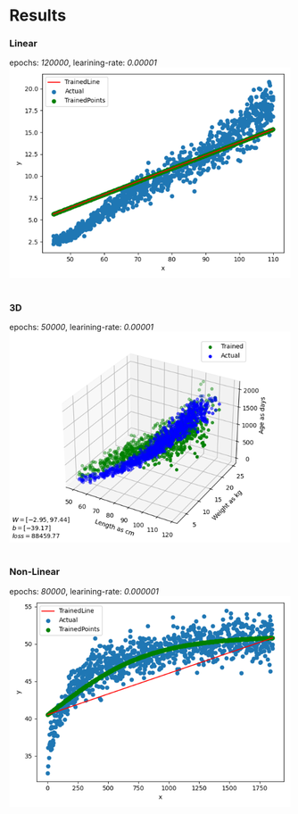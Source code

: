 # Results
### Linear
epochs: _120000_, learining-rate: _0.00001_
![](plots/linear.png)
#
### 3D
epochs: _50000_, learining-rate: _0.00001_
![](plots/3d.png)
#
### Non-Linear
epochs: _80000_, learining-rate: _0.000001_
![](plots/non-linear.png)